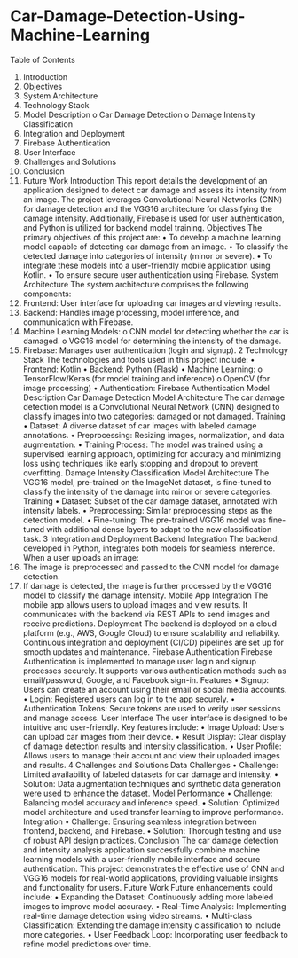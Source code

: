 # Car-Damage-Detection-Using-Machine-Learning

Table of Contents
1. Introduction
2. Objectives
3. System Architecture
4. Technology Stack
5. Model Description
o Car Damage Detection
o Damage Intensity Classification
6. Integration and Deployment
7. Firebase Authentication
8. User Interface
9. Challenges and Solutions
10. Conclusion
11. Future Work
Introduction
This report details the development of an application designed to detect car damage and assess 
its intensity from an image. The project leverages Convolutional Neural Networks (CNN) for 
damage detection and the VGG16 architecture for classifying the damage intensity. Additionally, 
Firebase is used for user authentication, and Python is utilized for backend model training.
Objectives
The primary objectives of this project are:
• To develop a machine learning model capable of detecting car damage from an image.
• To classify the detected damage into categories of intensity (minor or severe).
• To integrate these models into a user-friendly mobile application using Kotlin.
• To ensure secure user authentication using Firebase.
System Architecture
The system architecture comprises the following components:
1. Frontend: User interface for uploading car images and viewing results.
2. Backend: Handles image processing, model inference, and communication with 
Firebase.
3. Machine Learning Models:
o CNN model for detecting whether the car is damaged.
o VGG16 model for determining the intensity of the damage.
4. Firebase: Manages user authentication (login and signup).
2
Technology Stack
The technologies and tools used in this project include:
• Frontend: Kotlin
• Backend: Python (Flask)
• Machine Learning:
o TensorFlow/Keras (for model training and inference)
o OpenCV (for image processing)
• Authentication: Firebase Authentication
Model Description
Car Damage Detection
Model Architecture
The car damage detection model is a Convolutional Neural Network (CNN) designed to classify 
images into two categories: damaged or not damaged.
Training
• Dataset: A diverse dataset of car images with labeled damage annotations.
• Preprocessing: Resizing images, normalization, and data augmentation.
• Training Process: The model was trained using a supervised learning approach, 
optimizing for accuracy and minimizing loss using techniques like early stopping and 
dropout to prevent overfitting.
Damage Intensity Classification
Model Architecture
The VGG16 model, pre-trained on the ImageNet dataset, is fine-tuned to classify the intensity of 
the damage into minor or severe categories.
Training
• Dataset: Subset of the car damage dataset, annotated with intensity labels.
• Preprocessing: Similar preprocessing steps as the detection model.
• Fine-tuning: The pre-trained VGG16 model was fine-tuned with additional dense layers 
to adapt to the new classification task.
3
Integration and Deployment
Backend Integration
The backend, developed in Python, integrates both models for seamless inference. When a user 
uploads an image:
1. The image is preprocessed and passed to the CNN model for damage detection.
2. If damage is detected, the image is further processed by the VGG16 model to classify the 
damage intensity.
Mobile App Integration
The mobile app allows users to upload images and view results. It communicates with the 
backend via REST APIs to send images and receive predictions.
Deployment
The backend is deployed on a cloud platform (e.g., AWS, Google Cloud) to ensure scalability 
and reliability. Continuous integration and deployment (CI/CD) pipelines are set up for smooth 
updates and maintenance.
Firebase Authentication
Firebase Authentication is implemented to manage user login and signup processes securely. It 
supports various authentication methods such as email/password, Google, and Facebook sign-in.
Features
• Signup: Users can create an account using their email or social media accounts.
• Login: Registered users can log in to the app securely.
• Authentication Tokens: Secure tokens are used to verify user sessions and manage 
access.
User Interface
The user interface is designed to be intuitive and user-friendly. Key features include:
• Image Upload: Users can upload car images from their device.
• Result Display: Clear display of damage detection results and intensity classification.
• User Profile: Allows users to manage their account and view their uploaded images and 
results.
4
Challenges and Solutions
Data Challenges
• Challenge: Limited availability of labeled datasets for car damage and intensity.
• Solution: Data augmentation techniques and synthetic data generation were used to 
enhance the dataset.
Model Performance
• Challenge: Balancing model accuracy and inference speed.
• Solution: Optimized model architecture and used transfer learning to improve 
performance.
Integration
• Challenge: Ensuring seamless integration between frontend, backend, and Firebase.
• Solution: Thorough testing and use of robust API design practices.
Conclusion
The car damage detection and intensity analysis application successfully combine machine 
learning models with a user-friendly mobile interface and secure authentication. This project 
demonstrates the effective use of CNN and VGG16 models for real-world applications, 
providing valuable insights and functionality for users.
Future Work
Future enhancements could include:
• Expanding the Dataset: Continuously adding more labeled images to improve model 
accuracy.
• Real-Time Analysis: Implementing real-time damage detection using video streams.
• Multi-class Classification: Extending the damage intensity classification to include more 
categories.
• User Feedback Loop: Incorporating user feedback to refine model predictions over time.
